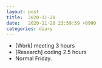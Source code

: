 ```yaml
---
layout: post
title:  2020-11-20
date:   2020-11-20 23:59:59 +0900
categories: diary
---
```


- [Work] meeting 3 hours
- [Research] coding 2.5 hours
- Normal Friday.
